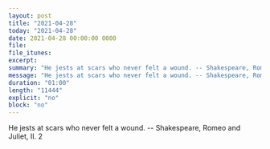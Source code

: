 ```yaml
---
layout: post
title: "2021-04-28"
today: "2021-04-28"
date: 2021-04-28 00:00:00 0000
file:
file_itunes:
excerpt:
summary: "He jests at scars who never felt a wound. -- Shakespeare, Romeo and Juliet, II. 2 "
message: "He jests at scars who never felt a wound. -- Shakespeare, Romeo and Juliet, II. 2 "
duration: "01:00"
length: "11444"
explicit: "no"
block: "no"
---
```

He jests at scars who never felt a wound. -- Shakespeare, Romeo and Juliet, II. 2 

